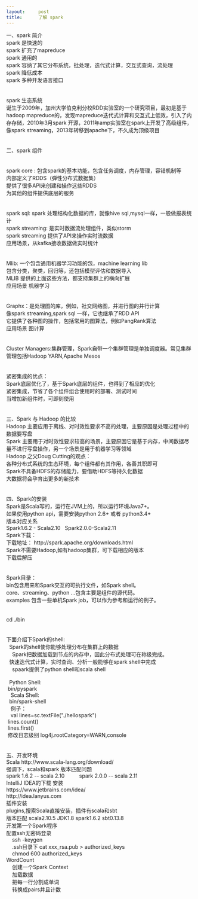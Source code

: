 ```yaml
---
layout:     post
title:      了解 spark
---
```

<div id="article_content" class="article_content clearfix csdn-tracking-statistics" data-pid="blog" data-mod="popu_307" data-dsm="post">
								            <link rel="stylesheet" href="https://csdnimg.cn/release/phoenix/template/css/ck_htmledit_views-f76675cdea.css">
						<div class="htmledit_views" id="content_views">
                一、spark 简介<br>spark 是快速的<br>spark 扩充了mapreduce<br>spark 通用的<br>spark 容纳了其它分布系统，批处理，迭代式计算，交互式查询，流处理<br>spark 降低成本<br>spark 多种开发语言接口<br><br><br>spark 生态系统<br>诞生于2009年，加州大学伯克利分校RDD实验室的一个研究项目，最初是基于hadoop mapreduce的，发现mapreduce迭代式计算和交互式上低效，引入了内存存储，2010年3月spark 开源，2011年amp实验室在spark上开发了高级组件，像spark streaming，2013年转移到apache下，不久成为顶级项目<br><br><br>二、spark 组件<br><br><br>spark core : 包含spark的基本功能，包含任务调度，内存管理，容错机制等<br>内部定义了RDDS（弹性分布式数据集）<br>提供了很多API来创建和操作这些RDDS<br>为其他的组件提供底层的服务<br><br><br>spark sql: spark 处理结构化数据的库，就像hive sql,mysql一样，一般做报表统计<br>spark streaming: 是实时数据流处理组件，类似storm<br>spark streaming 提供了API来操作实时流数据<br>应用场景，从kafka接收数据做实时统计<br><br><br>Mlib: 一个包含通用机器学习功能的包，machine learning lib<br>包含分类，聚类，回归等，还包括模型评估和数据导入<br>MLIB 提供的上面这些方法，都支持集群上的横向扩展<br>应用场景 机器学习<br><br><br>Graphx：是处理图的库，例如，社交网络图，并进行图的并行计算<br>像spark streaming,spark sql 一样，它也继承了RDD API<br>它提供了各种图的操作，包括常用的图算法，例如PangRank算法<br>应用场景 图计算<br><br><br>Cluster Managers:集群管理，Spark自带一个集群管理是单独调度器。常见集群管理包括Hadoop YARN,Apache Mesos<br><br><br>紧密集成的优点：<br>Spark底层优化了，基于Spark底层的组件，也得到了相应的优化<br>紧密集成，节省了各个组件组合使用时的部署、测试时间<br>当增加新组件时，可即刻使用<br><br><br>三、Spark 与 Hadoop 的比较<br>Hadoop 主要应用于离线、对时效性要求不高的处理，主要原因是处理过程中的数据要写盘<br>Spark 主要用于对时效性要求较高的场景，主要原因它是基于内存，中间数据尽量不进行写盘操作，另一个场景是用于机器学习等领域<br>Hadoop 之父Doug Cutting的观点：<br>各种分布式系统的生态环境，每个组件都有其作用，各善其职即可<br>Spark不具备HDFS的存储能力，要借助HDFS等持久化数据<br>大数据将会孕育出更多的新技术<br><br><br>四、Spark的安装<br>Spark是Scala写的，运行在JVM上的，所以运行环境Java7+。<br>如果使用python api，需要安装python 2.6+ 或者 python3.4+<br>版本对应关系<br>Spark1.6.2 - Scala2.10   Spark2.0.0-Scala2.11<br>Spark下载：<br>下载地址： http://spark.apache.org/downloads.html<br>Spark不需要Hadoop,如有hadoop集群，可下载相应的版本<br>下载后解压<br><br><br>Spark目录：<br>bin包含用来和Spark交互的可执行文件，如Spark shell。<br>core、streaming、python ...包含主要是组件的源代码。<br>examples 包含一些单机Spark job，可以作为参考和运行的例子。<br><br><br>cd ./bin<br><br><br>下面介绍下Spark的shell:<br><span style="white-space:pre;">	</span>Spark的shell使你能够处理分布在集群上的数据<br><span style="white-space:pre;">	</span>Spark把数据加载到节点的内存中，因此分布式处理可在称级完成。<br><span style="white-space:pre;">	</span>快速迭代式计算，实时查询、分析一般能够在spark shell中完成<br><span style="white-space:pre;">	</span>spaark提供了python shell和scala shell<br><span style="white-space:pre;">	</span><br><span style="white-space:pre;">	</span>Python Shell:<br><span style="white-space:pre;">	</span>bin/pyspark<br><span style="white-space:pre;">	</span>Scala Shell:<br><span style="white-space:pre;">	</span>bin/spark-shell<br><span style="white-space:pre;">	</span>例子：<br><span style="white-space:pre;">	</span>val lines=sc.textFile("./hellospark")<br><span style="white-space:pre;">	</span>lines.count()<br><span style="white-space:pre;">	</span>lines.first()<br><span style="white-space:pre;">	</span>修改日志级别 log4j.rootCategory=WARN,console<br><br><br>五、开发环境<br>Scala http://www.scala-lang.org/download/<br>强调下，scala和spark 版本匹配问题<br>spark 1.6.2 -- scala 2.10<span style="white-space:pre;">			</span>spark 2.0.0 -- scala 2.11<br>IntelliJ IDEA的下载 安装<br>https://www.jetbrains.com/idea/<br>http://idea.lanyus.com<br>插件安装<br>plugins,搜索Scala直接安装，插件有scala和sbt<br>版本匹配 scala2.10.5 JDK1.8 spark1.6.2 sbt0.13.8<br>开发第一个Spark程序<br>配置ssh无密码登录<br>    ssh -keygen<br>    .ssh目录下 cat xxx_rsa.pub &gt; authorized_keys<br>    chmod 600 authorized_keys<br>WordCount<br>    创建一个Spark Context<br>    加载数据<br>    把每一行分割成单词<br>    转换成pairs并且计数            </div>
                </div>